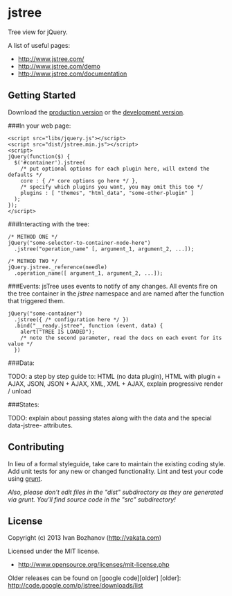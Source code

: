 # jstree

Tree view for jQuery. 

A list of useful pages:

 - http://www.jstree.com/
 - http://www.jstree.com/demo
 - http://www.jstree.com/documentation

## Getting Started
Download the [production version][min] or the [development version][max].

[min]: https://raw.github.com/vakata/jstree/master/dist/jstree.min.js
[max]: https://raw.github.com/vakata/jstree/master/dist/jstree.js

###In your web page:

```
<script src="libs/jquery.js"></script>
<script src="dist/jstree.min.js"></script>
<script>
jQuery(function($) {
  $('#container').jstree(
    /* put optional options for each plugin here, will extend the defaults */
    core : { /* core options go here */ },
    /* specify which plugins you want, you may omit this too */
    plugins : [ "themes", "html_data", "some-other-plugin" ]
  );
});
</script>
```

###Interacting with the tree:

```
/* METHOD ONE */
jQuery("some-selector-to-container-node-here")
  .jstree("operation_name" [, argument_1, argument_2, ...]);

/* METHOD TWO */
jQuery.jstree._reference(needle)
  .operation_name([ argument_1, argument_2, ...]);
```

###Events:
jsTree uses events to notify of any changes. All events fire on the tree container in the _jstree_ namespace and are named after the function that triggered them.

```
jQuery("some-container")
  .jstree({ /* configuration here */ })
  .bind("__ready.jstree", function (event, data) {
    alert("TREE IS LOADED");
    /* note the second parameter, read the docs on each event for its value */
  })
```

###Data:

TODO: a step by step guide to: HTML (no data plugin), HTML with plugin + AJAX, JSON, JSON + AJAX, XML, XML + AJAX, explain progressive render / unload

###States:

TODO: explain about passing states along with the data and the special data-jstree- attributes.

## Contributing
In lieu of a formal styleguide, take care to maintain the existing coding style. Add unit tests for any new or changed functionality. Lint and test your code using [grunt](https://github.com/cowboy/grunt).

_Also, please don't edit files in the "dist" subdirectory as they are generated via grunt. You'll find source code in the "src" subdirectory!_

## License
Copyright (c) 2013 Ivan Bozhanov (http://vakata.com) 

Licensed under the MIT license.

 - http://www.opensource.org/licenses/mit-license.php

Older releases can be found on [google code][older]
[older]: http://code.google.com/p/jstree/downloads/list